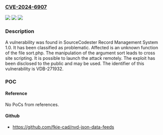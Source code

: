 ### [CVE-2024-6907](https://cve.mitre.org/cgi-bin/cvename.cgi?name=CVE-2024-6907)
![](https://img.shields.io/static/v1?label=Product&message=Record%20Management%20System&color=blue)
![](https://img.shields.io/static/v1?label=Version&message=%3D%201.0%20&color=brighgreen)
![](https://img.shields.io/static/v1?label=Vulnerability&message=CWE-79%20Cross%20Site%20Scripting&color=brighgreen)

### Description

A vulnerability was found in SourceCodester Record Management System 1.0. It has been classified as problematic. Affected is an unknown function of the file sort.php. The manipulation of the argument sort leads to cross site scripting. It is possible to launch the attack remotely. The exploit has been disclosed to the public and may be used. The identifier of this vulnerability is VDB-271932.

### POC

#### Reference
No PoCs from references.

#### Github
- https://github.com/fkie-cad/nvd-json-data-feeds

